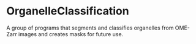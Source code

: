 # OrganelleClassification
A group of programs that segments and classifies organelles from OME-Zarr images and creates masks for future use.
